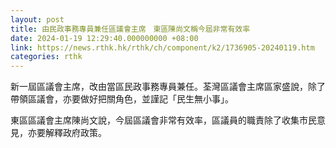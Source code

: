```yaml
---
layout: post
title: 由民政事務專員兼任區議會主席　東區陳尚文稱今屆非常有效率
date: 2024-01-19 12:29:40.000000000 +08:00
link: https://news.rthk.hk/rthk/ch/component/k2/1736905-20240119.htm
categories: rthk
---
```


新一屆區議會主席，改由當區民政事務專員兼任。荃灣區議會主席區家盛說，除了帶領區議會，亦要做好把關角色，並謹記「民生無小事」。

東區區議會主席陳尚文說，今屆區議會非常有效率，區議員的職責除了收集市民意見，亦要解釋政府政策。
